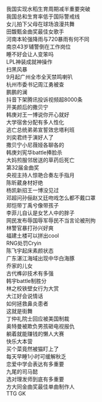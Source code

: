 我国实现水稻生育周期减半重要突破  
我国总和生育率低于国际警戒线  
女儿拍下父母在球场浪漫共舞  
田馥甄金曲奖最佳女歌手  
河南本轮强降雨与720暴雨有何不同  
南京43岁辅警倒在工作岗位  
睡不好会让人变笨吗  
LPL神装成就神操作  
扫黑风暴  
9月起广州全市全天禁鸣喇叭  
杭州市委书记周江勇被查  
鹏鹏的澜  
抖音下架腾讯投诉视频超8000条  
开美颜后的撒贝宁  
韩庚对王一博说你开心就好  
大学宿舍分配有多人性化  
逃亡总统弟弟宣誓效忠塔利班  
刘奕君终于演好人了  
撒贝宁小尼薇娅各聊各的  
韩庚刘宪华battle捧脸杀  
大妈煎服邻居送的草药后死亡  
第32届金曲奖  
央视主持人惊艳合奏左手指月  
陈昕葳身材好绝  
杨凯新招王一博没见过  
邓超问孙俪赵又廷吻戏怎么都不戴口罩  
郑恺带丁禹兮像带孩子  
李菲儿自认是女艺人中的胖子  
网民发布辱国辱军辱民不当言论被刑拘  
林警官暴打孙兴好爽  
福建土楼可以拼出cool  
RNG处罚Cryin  
陈飞宇起床素颜状态  
广东湛江海域出现中华白海豚  
乔家的儿女  
古代榫卯技术有多强  
韩宇battle制胜分  
林之校铁壁女行为大赏  
大江好会说情话  
如何拯救鼻炎患者  
这就是街舞  
丁仲礼院士回应被美国制裁  
奥特曼被欺负男孩砸电视报仇  
躺着就能赚钱的懒人大赛  
快乐大本营  
买个菜竟然被猫盯上了  
每天早睡1小时可缓解秋乏  
恋爱中学会表达有多重要  
九尾的司马懿  
选对理发师到底有多重要  
方大同金曲奖最佳单曲制作人  
TTG GK  
